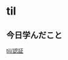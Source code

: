 # til

## 今日学んだこと

[til/認証](https://github.com/tokiohamamatsu/til/blob/master/laravel/%E8%AA%8D%E8%A8%BC.md)